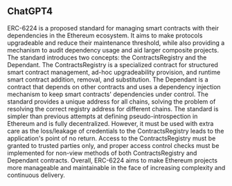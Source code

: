 ## ChatGPT4

ERC-6224 is a proposed standard for managing smart contracts with their dependencies in the Ethereum ecosystem. It aims to make protocols upgradeable and reduce their maintenance threshold, while also providing a mechanism to audit dependency usage and aid larger composite projects. The standard introduces two concepts: the ContractsRegistry and the Dependant. The ContractsRegistry is a specialized contract for structured smart contract management, ad-hoc upgradeability provision, and runtime smart contract addition, removal, and substitution. The Dependant is a contract that depends on other contracts and uses a dependency injection mechanism to keep smart contracts' dependencies under control. The standard provides a unique address for all chains, solving the problem of resolving the correct registry address for different chains. The standard is simpler than previous attempts at defining pseudo-introspection in Ethereum and is fully decentralized. However, it must be used with extra care as the loss/leakage of credentials to the ContractsRegistry leads to the application's point of no return. Access to the ContractsRegistry must be granted to trusted parties only, and proper access control checks must be implemented for non-view methods of both ContractsRegistry and Dependant contracts. Overall, ERC-6224 aims to make Ethereum projects more manageable and maintainable in the face of increasing complexity and continuous delivery.
